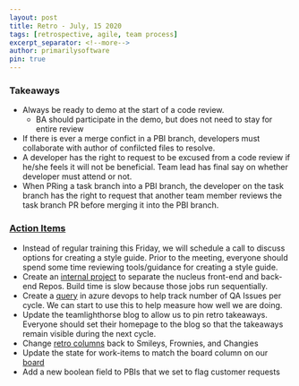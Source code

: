 ```yaml
---
layout: post
title: Retro - July, 15 2020
tags: [retrospective, agile, team process]
excerpt_separator: <!--more-->
author: primarilysoftware
pin: true
---
```

### Takeaways
 - Always be ready to demo at the start of a code review.
   - BA should participate in the demo, but does not need to stay for entire review
 - If there is ever a merge confict in a PBI branch, developers must collaborate with author
   of confilcted files to resolve.
 - A developer has the right to request to be excused from a code review if he/she
   feels it will not be beneficial.  Team lead has final say on whether developer
   must attend or not.
 - When PRing a task branch into a PBI branch, the developer on the task branch has
   the right to request that another team member reviews the task branch PR before
   merging it into the PBI branch.

<!--more-->

### [Action Items](https://dflcloud.visualstudio.com/Nucleus/_workitems/edit/4431)
 - Instead of regular training this Friday, we will schedule a call to discuss options
   for creating a style guide.  Prior to the meeting, everyone should spend some time
   reviewing tools/guidance for creating a style guide.
 - Create an [internal project](https://dflcloud.visualstudio.com/Nucleus/_workitems/edit/3834)
   to separate the nucleus front-end and back-end Repos.  Build time is slow because
   those jobs run sequentially.
 - Create a [query](https://dflcloud.visualstudio.com/Nucleus/_queries/query/ef190e98-9e4e-4e6b-9b3a-7b9b5b4a2322/)
   in azure devops to help track number of QA Issues per cycle.  We can start to use
   this to help measure how well we are doing.
 - Update the teamlighthorse blog to allow us to pin retro takeaways.  Everyone should
   set their homepage to the blog so that the takeaways remain visible during the
   next cycle.
 - Change [retro columns](https://dflcloud.visualstudio.com/Nucleus/_apps/hub/ms-devlabs.team-retrospectives.home)
   back to Smileys, Frownies, and Changies
 - Update the state for work-items to match the board column on our 
   [board](https://dflcloud.visualstudio.com/Nucleus/_boards/board/t/Nucleus%20Team/Backlog%20items)
 - Add a new boolean field to PBIs that we set to flag customer requests
   